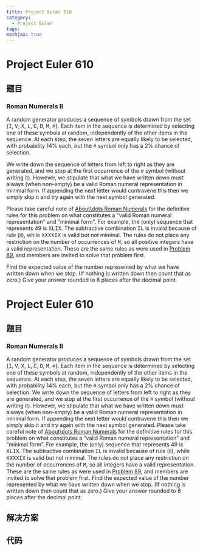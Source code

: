 ```yaml
---
title: Project Euler 610
category:
  - Project Euler
tags:
mathjax: true
---
```

<escape><!-- more --></escape>
    
# Project Euler 610
## 题目
### Roman Numerals II


A random generator produces a sequence of symbols drawn from the set {<span style="font-family:'courier new', monospace;">I</span>, <span style="font-family:'courier new', monospace;">V</span>, <span style="font-family:'courier new', monospace;">X</span>, <span style="font-family:'courier new', monospace;">L</span>, <span style="font-family:'courier new', monospace;">C</span>, <span style="font-family:'courier new', monospace;">D</span>, <span style="font-family:'courier new', monospace;">M</span>, <span style="font-family:'courier new', monospace;">#</span>}. Each item in the sequence is determined by selecting one of these symbols at random, independently of the other items in the sequence. At each step, the seven letters are equally likely to be selected, with probability 14% each, but the <span style="font-family:'courier new', monospace;">#</span> symbol only has a 2% chance of selection.

We write down the sequence of letters from left to right as they are generated, and we stop at the first occurrence of the <span style="font-family:'courier new', monospace;">#</span> symbol (without writing it). However, we stipulate that what we have written down must always (when non-empty) be a valid Roman numeral representation in minimal form. If appending the next letter would contravene this then we simply skip it and try again with the next symbol generated.

Please take careful note of <a href="about=roman_numerals">About\dots Roman Numerals</a> for the definitive rules for this problem on what constitutes a "valid Roman numeral representation" and "minimal form". For example, the (only) sequence that represents 49 is <span style="font-family:'courier new', monospace;">XLIX</span>. The subtractive combination <span style="font-family:'courier new', monospace;">IL</span> is invalid because of rule (ii), while <span style="font-family:'courier new', monospace;">XXXXIX</span> is valid but not minimal. The rules do not place any restriction on the number of occurrences of <span style="font-family:'courier new', monospace;">M</span>, so all positive integers have a valid representation. These are the same rules as were used in <a href="problem=89">Problem 89</a>, and members are invited to solve that problem first.

Find the expected value of the number represented by what we have written down when we stop. (If nothing is written down then count that as zero.) Give your answer rounded to 8 places after the decimal point.


# Project Euler 610
## 题目
### Roman Numerals II

A random generator produces a sequence of symbols drawn from the set {<span style="font-family:'courier new', monospace;">I</span>, <span style="font-family:'courier new', monospace;">V</span>, <span style="font-family:'courier new', monospace;">X</span>, <span style="font-family:'courier new', monospace;">L</span>, <span style="font-family:'courier new', monospace;">C</span>, <span style="font-family:'courier new', monospace;">D</span>, <span style="font-family:'courier new', monospace;">M</span>, <span style="font-family:'courier new', monospace;">#</span>}. Each item in the sequence is determined by selecting one of these symbols at random, independently of the other items in the sequence. At each step, the seven letters are equally likely to be selected, with probability 14% each, but the <span style="font-family:'courier new', monospace;">#</span> symbol only has a 2% chance of selection.
We write down the sequence of letters from left to right as they are generated, and we stop at the first occurrence of the <span style="font-family:'courier new', monospace;">#</span> symbol (without writing it). However, we stipulate that what we have written down must always (when non-empty) be a valid Roman numeral representation in minimal form. If appending the next letter would contravene this then we simply skip it and try again with the next symbol generated.
Please take careful note of <a href="https://projecteuler.net/about=roman_numerals" target="_blank" rel="noopener">About\dots Roman Numerals</a> for the definitive rules for this problem on what constitutes a “valid Roman numeral representation” and “minimal form”. For example, the (only) sequence that represents 49 is <span style="font-family:'courier new', monospace;">XLIX</span>. The subtractive combination <span style="font-family:'courier new', monospace;">IL</span> is invalid because of rule (ii), while <span style="font-family:'courier new', monospace;">XXXXIX</span> is valid but not minimal. The rules do not place any restriction on the number of occurrences of <span style="font-family:'courier new', monospace;">M</span>, so all integers have a valid representation. These are the same rules as were used in <a href="https://projecteuler.net/problem=89" target="_blank" rel="noopener">Problem 89</a>, and members are invited to solve that problem first.
Find the expected value of the number represented by what we have written down when we stop. (If nothing is written down then count that as zero.) Give your answer rounded to 8 places after the decimal point.


## 解决方案


## 代码


